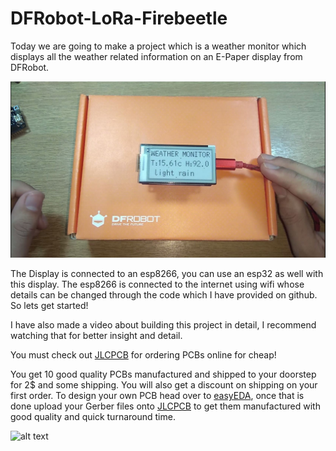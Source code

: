 # DFRobot-LoRa-Firebeetle

Today we are going to make a project which is a weather monitor which displays all the weather related information on an E-Paper display from DFRobot.

![alt text](https://github.com/akarsh98/WiFi-Weather-Monitor-ePaper-Display/blob/master/SCREENSHOTS/3.JPG?raw=true)

The Display is connected to an esp8266, you can use an esp32 as well with this display. The esp8266 is connected to the internet using wifi whose details can be changed through the code which I have provided on github. So lets get started!

I have also made a video about building this project in detail, I recommend watching that for better insight and detail.

You must check out [JLCPCB](https://jlcpcb.com/m) for ordering PCBs online for cheap!

You get 10 good quality PCBs manufactured and shipped to your doorstep for 2$ and some shipping. You will also get a discount on shipping on your first order. To design your own PCB head over to [easyEDA](https://easyeda.com/), once that is done upload your Gerber files onto [JLCPCB](https://jlcpcb.com/m) to get them manufactured with good quality and quick turnaround time.

![alt text](https://github.com/akarsh98/DFRobot-LoRa-Firebeetle-Code/blob/master/SCREENSHOTS/JLCFULL.jpg?raw=true)
